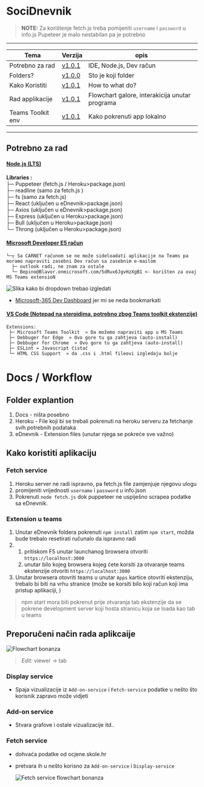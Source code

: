 # SociDnevnik

> **NOTE:** Za korištenje fetch.js treba pomijeniti `username` i `password` u info.js
> Pupeteer je malo nestabilan pa je potrebno 

- - - -
 Tema              | Verzija                                | opis
------             | ------                                 | -----
 Potrebno za rad   | [v1.0.1](#potrebno-za-rad)             | IDE, Node.js, Dev račun
 Folders?          | [v1.0.0](#Folder-explantion)                  | Sto je koji folder
 Kako Koristiti    | [v1.0.1](#kako-koristiti-aplikaciju)   | How to what do?
 Rad applikacije   | [v1.0.1](#Preporučeni-način-rada-aplikcaije) | Flowchart galore, interakicija unutar programa
 Teams Toolkit env | [v1.0.1](https://github.com/Bepino/SociDnevnik/tree/main/Docs) | Kako pokrenuti app lokalno

- - - -
## Potrebno za rad 

#### [Node.js (LTS)](https://nodejs.org/en/download/)

   **Libraries :**\
       ├─ Puppeteer (fetch.js / Heroku>package.json) \
       ├─ readline (samo za fetch.js ) \
       ├─ fs (samo za fetch.js) \
       ├─ React (uključen u eDnevnik>package.json) \
       ├─ Axios (uključen u eDnevnik>package.json) \
       ├─ Express (uključen u Heroku>package.json)  
       ├─ Bull (uključen u Heroku>package.json) \
       └─ Throng (uključen u Heroku>package.json) 

#### [Microsoft Developer E5 račun](https://docs.microsoft.com/en-us/microsoftteams/platform/build-your-first-app/build-first-app-overview#set-up-your-development-account)
    └─┬ Sa CARNET računom se ne može sideloadati aplikacije na Teams pa moramo napraviti zasebni Dev račun sa zasebnim e-mailom 
      ├─ outlook radi, ne znam za ostale
      └─ Bepino@Blavor.onmicrosoft.com/5dRux6JgvHzXgB1 <- korišten za ovaj MS Teams extensioN
      
![Slika kako bi dropdown trebao izgledati](https://imgur.com/LagiYU6.png "Izgled drop downa")
- [Microsoft-365 Dev Dashboard](https://developer.microsoft.com/en-us/microsoft-365/profile/) jer mi se neda bookmarkati
    

#### [VS Code (Notepad na steroidima, potrebno zbog Teams toolkit ekstenzije)](https://code.visualstudio.com) 

    Extensions:
     ├─ Microsoft Teams Toolkit  » Da možemo napraviti app u MS Teams
     ├─ Debbuger for Edge  » Ovo gore tu ga zahtjeva (auto-install)
     ├─ Debbuger for Chrome  » Ovo gore tu ga zahtjeva (auto-install)
     ├─ ESLint » Javascript čistač
     └─ HTML CSS Support  » da .css i .html fileovi izgledaju bolje 

# Docs / Workflow 

## Folder explantion

1. Docs - ništa posebno
2. Heroku - File koji bi se trebali pokrenuti na heroku serveru za fetchanje svih potrebnih podataka
3. eDnevnik - Extension files (unutar njega se pokreće sve važno)

## Kako koristiti aplikaciju

### Fetch service
 1. Heroku server ne radi ispravno, pa fetch.js file zamjenjuje njegovu ulogu
 2. promijeniti vrijednosti `username` i `password` u info.json
 3. Pokrenuti `node fetch.js` dok puppeteer ne uspiješno scrapea podatke sa eDnevnik.

### Extension u teams
 1. Unutar eDnevnik foldera pokrenuti `npm install` zatim `npm start`, možda bude trebalo resetirati ručunalo da ispravno radi
 2. 
    1. pritiskom F5 unutar launchanog browsera otvoriti `https://localhost:3000`
    2. unutar bilo kojeg browsera kojeg ćete korsiti za otvaranje teams ekstenzije otvoriti `https://localhost:3000`
3. Unutar browsera otovriti teams u unutar `Apps` kartice otovriti ekstenziju, trebalo bi biti na vrhu stranice (može se korsiti bilo koji račun koji ima pristup aplikaciji, )
> npm start mora biti pokrenut prije otvaranja tab ekstenzije da se pokrene development server koji hosta stranicu koja se loada kao tab u teams

## Preporučeni način rada aplikcaije 

![Flowchart bonanza](https://imgur.com/AZXCa8x.png "Wow!!!")    

> *Edit:* viewer -> tab 

### Display service
-   Spaja vizualizacije iz `Add-on-service` i `Fetch-service` podatke u nešto što korisnik zapravo može vidjeti

### Add-on service
-   Stvara grafove i ostale vizualizacije itd..

### Fetch service
-   dohvaća podatke od ocjene.skole.hr
-   pretvara ih u nešto korisno za `Add-on-service` i `Display-service`

    ![Fetch service flowchart bonanza](https://imgur.com/y7j01A8.png "Nice!!! very wow!!! :(")

